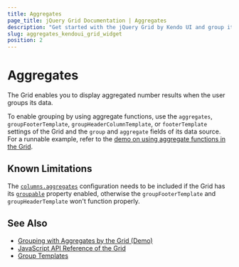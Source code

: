 ```yaml
---
title: Aggregates
page_title: jQuery Grid Documentation | Aggregates
description: "Get started with the jQuery Grid by Kendo UI and group its data by using aggregate functions."
slug: aggregates_kendoui_grid_widget
position: 2
---
```


# Aggregates

The Grid enables you to display aggregated number results when the user groups its data.

To enable grouping by using aggregate functions, use the `aggregates`, `groupFooterTemplate`, `groupHeaderColumnTemplate`, or `footerTemplate` settings of the Grid and the `group` and `aggregate` fields of its data source. For a runnable example, refer to the [demo on using aggregate functions in the Grid](https://demos.telerik.com/kendo-ui/grid/aggregates).

## Known Limitations

The [`columns.aggregates`](/api/javascript/ui/grid/configuration/columns.aggregates) configuration needs to be included if the Grid has its [`groupable`](/api/javascript/ui/grid/configuration/groupable) property enabled, otherwise the `groupFooterTemplate` and `groupHeaderTemplate` won't function properly.

## See Also

* [Grouping with Aggregates by the Grid (Demo)](https://demos.telerik.com/kendo-ui/grid/aggregates)
* [JavaScript API Reference of the Grid](/api/javascript/ui/grid)
* [Group Templates](https://docs.telerik.com/aspnet-mvc/helpers/grid/templating/client-detail-template)
